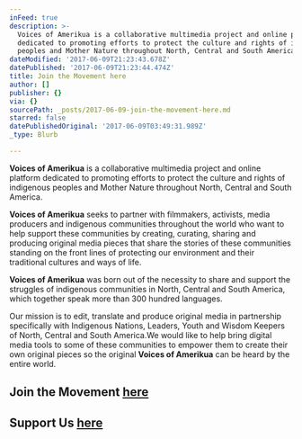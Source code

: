 ```yaml
---
inFeed: true
description: >-
  Voices of Amerikua is a collaborative multimedia project and online platform
  dedicated to promoting efforts to protect the culture and rights of indigenous
  peoples and Mother Nature throughout North, Central and South America.
dateModified: '2017-06-09T21:23:43.678Z'
datePublished: '2017-06-09T21:23:44.474Z'
title: Join the Movement here
author: []
publisher: {}
via: {}
sourcePath: _posts/2017-06-09-join-the-movement-here.md
starred: false
datePublishedOriginal: '2017-06-09T03:49:31.989Z'
_type: Blurb

---
```

**Voices of Amerikua** is a collaborative multimedia project and online platform dedicated to promoting efforts to protect the culture and rights of indigenous peoples and Mother Nature throughout North, Central and South America.

**Voices of Amerikua** seeks to partner with filmmakers, activists, media producers and indigenous communities throughout the world who want to help support these communities by creating, curating, sharing and producing original media pieces that share the stories of these communities standing on the front lines of protecting our environment and their traditional cultures and ways of life.

**Voices of Amerikua** was born out of the necessity to share and support the struggles of indigenous communities in North, Central and South America, which together speak more than 300 hundred languages.

Our mission is to edit, translate and produce original media in partnership specifically with Indigenous Nations, Leaders, Youth and Wisdom Keepers of North, Central and South America.We would like to help bring digital media tools to some of these communities to empower them to create their own original pieces so the original **Voices of Amerikua** can be heard by the entire world.

## Join the Movement [here][0]

## Support Us [here][1]

[0]: http://www.voicesofamerikua.net/join-voices-of-amerikua-an-emerging-media-alliance-and-web-p
[1]: http://www.voicesofamerikua.net/support-us